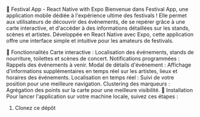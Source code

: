 🎉 Festival App - React Native with Expo
Bienvenue dans Festival App, une application mobile dédiée à l'expérience ultime des festivals ! Elle permet aux utilisateurs de découvrir des événements, de se repérer grâce à une carte interactive, et d'accéder à des informations détaillées sur les stands, scènes et artistes. Développée en React Native avec Expo, cette application offre une interface simple et intuitive pour les amateurs de festivals.

📱 Fonctionnalités
Carte interactive : Localisation des événements, stands de nourriture, toilettes et scènes de concert.
Notifications programmées : Rappels des événements à venir.
Modal de détails d'événement : Affichage d'informations supplémentaires en temps réel sur les artistes, lieux et horaires des événements.
Localisation en temps réel : Suivi de votre position pour une meilleure navigation.
Clustering des marqueurs : Agrégation des points sur la carte pour une meilleure visibilité.
🚀 Installation
Pour lancer l'application sur votre machine locale, suivez ces étapes :
1. Clonez ce dépôt

